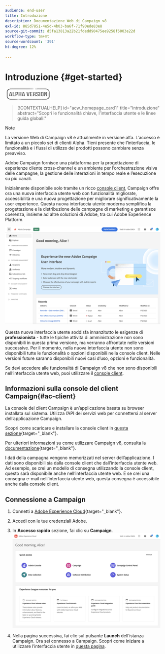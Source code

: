 ```yaml
---
audience: end-user
title: Introduzione
description: Documentazione Web di Campaign v8
exl-id: 885d7851-4e5d-4b03-ba6f-71f90ede83e8
source-git-commit: d5fa13813a22b21fdedd90475ee9258f5003e22d
workflow-type: tm+mt
source-wordcount: '391'
ht-degree: 12%

---
```


# Introduzione {#get-started}

![](../assets/do-not-localize/badge.png)

<!--
V8 web overview
context, scope (targets cross-channel practitioners), limitations
only existing customers
-->
>[!CONTEXTUALHELP]
>id="acw_homepage_card1"
>title="Introduzione"
>abstract="Scopri le funzionalità chiave, l’interfaccia utente e le linee guida globali."

>[!NOTE]
>
>La versione Web di Campaign v8 è attualmente in versione alfa. L&#39;accesso è limitato a un piccolo set di clienti Alpha. Tieni presente che l’interfaccia, le funzionalità e i flussi di utilizzo dei prodotti possono cambiare senza preavviso.

Adobe Campaign fornisce una piattaforma per la progettazione di esperienze cliente cross-channel e un ambiente per l’orchestrazione visiva delle campagne, la gestione delle interazioni in tempo reale e l’esecuzione su più canali.

Inizialmente disponibile solo tramite un ricco [console client](#ac-client), Campaign offre ora una nuova interfaccia utente web con funzionalità migliorate, accessibilità e una nuova progettazione per migliorare significativamente la user experience. Questa nuova interfaccia utente moderna semplifica la progettazione e la distribuzione delle campagne di marketing e garantisce coerenza, insieme ad altre soluzioni di Adobe, tra cui Adobe Experience Platform.


![](assets/home.png)

Questa nuova interfaccia utente soddisfa innanzitutto le esigenze di **professionista** - tutte le tipiche attività di amministrazione non sono disponibili in questa prima versione, ma verranno affrontate nelle versioni successive. Per il momento, nella nuova interfaccia utente non sono disponibili tutte le funzionalità o opzioni disponibili nella console client. Nelle versioni future saranno disponibili nuovi casi d’uso, opzioni e funzionalità.

Se devi accedere alle funzionalità di Campaign v8 che non sono disponibili nell’interfaccia utente web, puoi utilizzare il [console client](#ac-client).

## Informazioni sulla console del client Campaign{#ac-client}

La console del client Campaign è un’applicazione basata su browser installata sul sistema. Utilizza l’API dei servizi web per connettersi al server dell’applicazione Campaign.

Scopri come scaricare e installare la console client in [questa sezione](https://experienceleague.adobe.com/docs/campaign/campaign-v8/new/connect.html){target="_blank"}.

Per ulteriori informazioni su come utilizzare Campaign v8, consulta la [documentazione](https://experienceleague.adobe.com/docs/campaign/campaign-v8/campaign-home.html?lang=it){target="_blank"}.

I dati della campagna vengono memorizzati nel server dell’applicazione. I dati sono disponibili sia dalla console client che dall’interfaccia utente web. Ad esempio, se crei un modello di consegna utilizzando la console client, questo sarà disponibile anche nell’interfaccia utente web. E se crei una consegna e-mail nell’interfaccia utente web, questa consegna è accessibile anche dalla console client.

## Connessione a Campaign


1. Connetti a [Adobe Experience Cloud](http://experience.adobe.com){target="_blank"}.
1. Accedi con le tue credenziali Adobe.
1. In **Accesso rapido** sezione, fai clic su **Campaign**.
   ![](assets/connect.png)

1. Nella pagina successiva, fai clic sul pulsante **Launch** dell’istanza Campaign.
Ora sei connesso a Campaign. Scopri come iniziare a utilizzare l’interfaccia utente in [questa pagina](user-interface.md).

<!--
-> experience cloud home: "Campaign" -> home campaign v8
-> or Campaign v8 web if direct URL
-->

